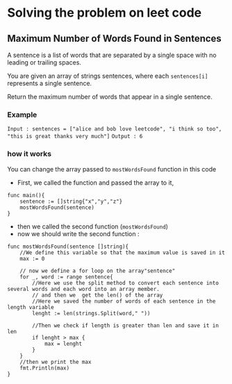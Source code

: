 # Solving the problem on leet code

## Maximum Number of Words Found in Sentences

A sentence is a list of words that are separated by a single space with no leading or trailing spaces.

You are given an array of strings sentences, where each ```sentences[i]``` represents a single sentence.

Return the maximum number of words that appear in a single sentence.

### Example 

```Input : sentences = ["alice and bob love leetcode", "i think so too", "this is great thanks very much"]```
```Output : 6 ```

### how it works

You can change the array passed to ```mostWordsFound``` function in this code

- First, we called the function and passed the array to it,

```golang
func main(){
    sentence := []string{"x","y","z"}
    mostWordsFound(sentence)
}
```
- then we called the second function (```mostWordsFound```)
- now we should write the second function :
```golang
func mostWordsFound(sentence []string){
    //We define this variable so that the maximum value is saved in it
    max := 0

    // now we define a for loop on the array"sentence"
    for _, word := range sentence{
        //Here we use the split method to convert each sentence into several words and each word into an array member.
        // and then we  get the len() of the array
        //Here we saved the number of words of each sentence in the length variable
        lenght := len(strings.Split(word," "))
        
        //Then we check if length is greater than len and save it in len
        if lenght > max {
            max = lenght
        }
    }
    //then we print the max
    fmt.Println(max)
}
```